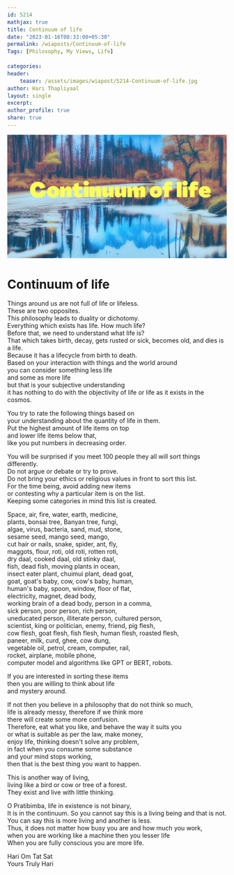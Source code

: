 ```yaml
---                    
id: 5214                    
mathjax: true                    
title: Continuum of life              
date: "2023-01-16T08:33:00+05:30"                    
permalink: /wiaposts/Continuum-of-life               
Tags: [Philosophy, My Views, Life]             
                    
categories:                    
header:                    
    teaser: /assets/images/wiapost/5214-Continuum-of-life.jpg                   
author: Hari Thapliyaal                    
layout: single                    
excerpt:                    
author_profile: true                    
share: true                    
---                    
```

                    
![The Logic of Entangled Mind](/assets/images/wiapost/5214-Continuum-of-life.jpg)                    
                       
# Continuum of life    
    
Things around us are not full of life or lifeless.     
These are two opposites.     
This philosophy leads to duality or dichotomy.     
Everything which exists has life. How much life?     
Before that, we need to understand what life is?     
That which takes birth, decay, gets rusted or sick, becomes old, and dies is a life.     
Because it has a lifecycle from birth to death.     
Based on your interaction with things and the world around     
you can consider something less life     
and some as more life     
but that is your subjective understanding     
it has nothing to do with the objectivity of life or life as it exists in the cosmos.     
    
You try to rate the following things based on     
your understanding about the quantity of life in them.     
Put the highest amount of life items on top     
and lower life items below that,     
like you put numbers in decreasing order.     
    
You will be surprised if you meet 100 people they all will sort things differently.     
Do not argue or debate or try to prove.      
Do not bring your ethics or religious values in front to sort this list.     
For the time being, avoid adding new items     
or contesting why a particular item is on the list.     
Keeping some categories in mind this list is created.    
    
Space, air, fire, water, earth, medicine,     
plants, bonsai tree, Banyan tree, fungi,     
algae, virus, bacteria, sand, mud, stone,     
sesame seed, mango seed, mango,     
cut hair or nails, snake, spider, ant, fly,     
maggots, flour, roti, old roti, rotten roti,    
 dry daal, cooked daal, old stinky daal,     
fish, dead fish, moving plants in ocean,     
insect eater plant, chuimui plant, dead goat,     
goat, goat's baby, cow, cow's baby, human,     
human's baby, spoon, window, floor of flat,     
electricity, magnet, dead body,     
working brain of a dead body, person in a comma,     
sick person, poor person, rich person,     
uneducated person, illiterate person, cultured person,     
scientist, king or politician, enemy, friend, pig flesh,     
cow flesh, goat flesh, fish flesh, human flesh, roasted flesh,     
paneer, milk, curd, ghee, cow dung,     
vegetable oil, petrol, cream, computer, rail,     
rocket, airplane, mobile phone,     
computer model and algorithms like GPT or BERT, robots.    
    
If you are interested in sorting these items     
then you are willing to think about life     
and mystery around.     
    
If not then you believe in a philosophy that do not think so much,     
life is already messy, therefore if we think more     
there will create some more confusion.     
Therefore, eat what you like, and behave the way it suits you     
or what is suitable as per the law, make money,     
enjoy life, thinking doesn't solve any problem,     
in fact when you consume some substance     
and your mind stops working,     
then that is the best thing you want to happen.     
    
This is another way of living,      
living like a bird or cow or tree of a forest.     
They exist and live with little thinking.    
    
O Pratibimba, life in existence is not binary,    
It is in the continuum. So you cannot say this is a living being and that is not.    
You can say this is more living and another is less.    
Thus, it does not matter how busy you are and how much you work,    
when you are working like a machine then you lesser life    
When you are fully conscious you are more life.    
    
    
Hari Om Tat Sat    
Yours Truly Hari